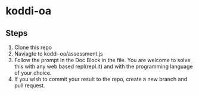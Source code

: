 # koddi-oa

## Steps

1. Clone this repo
2. Naviagte to koddi-oa/assessment.js
3. Follow the prompt in the Doc Block in the file. You are welcome to solve this with any web based repl(repl.it) and with the programming language of your choice.
4. If you wish to commit your result to the repo, create a new branch and pull request.
